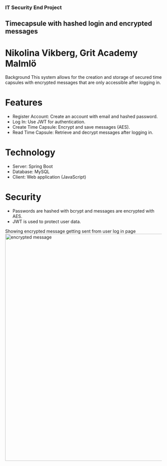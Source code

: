 ### IT Security End Project
## Timecapsule with hashed login and encrypted messages
# Nikolina Vikberg, Grit Academy Malmlö

Background
This system allows for the creation and storage of secured time capsules with encrypted messages that are only accessible after logging in.

# Features
- Register Account: Create an account with email and hashed password.
- Log In: Use JWT for authentication.
- Create Time Capsule: Encrypt and save messages (AES).
- Read Time Capsule: Retrieve and decrypt messages after logging in.<br>
# Technology
- Server: Spring Boot
- Database: MySQL
- Client: Web application (JavaScript)<br>
# Security
- Passwords are hashed with bcrypt and messages are encrypted with AES.
- JWT is used to protect user data.

Showing encrypted message getting sent from user log in page
<img width="728" alt="encrypted message" src="https://github.com/user-attachments/assets/fcade991-a7c0-4af0-9faf-32de838cab24">
